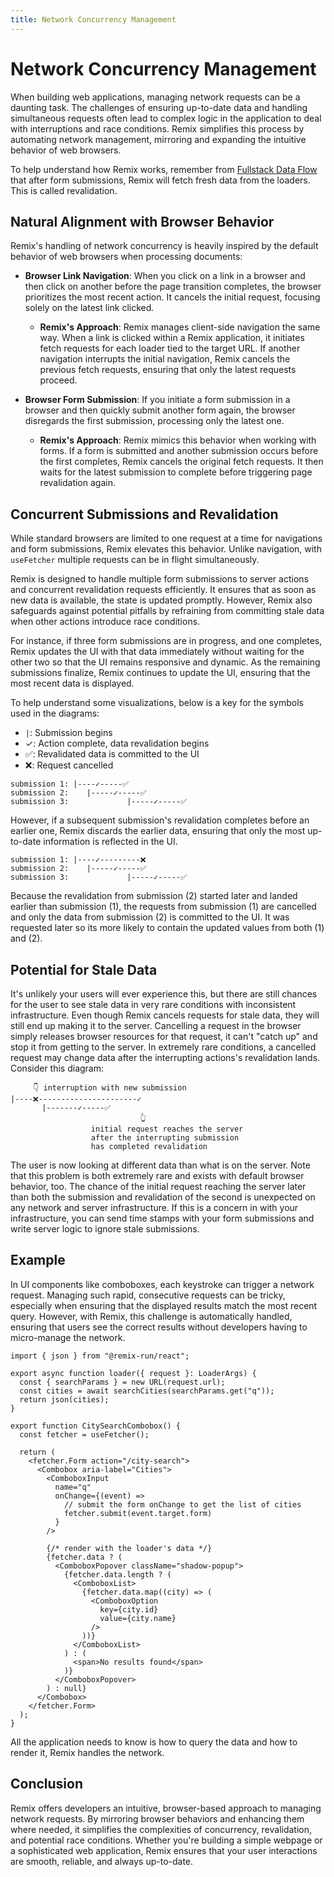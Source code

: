 ```yaml
---
title: Network Concurrency Management
---
```


# Network Concurrency Management

When building web applications, managing network requests can be a daunting task. The challenges of ensuring up-to-date data and handling simultaneous requests often lead to complex logic in the application to deal with interruptions and race conditions. Remix simplifies this process by automating network management, mirroring and expanding the intuitive behavior of web browsers.

To help understand how Remix works, remember from [Fullstack Data Flow][fullstack-data-flow] that after form submissions, Remix will fetch fresh data from the loaders. This is called revalidation.

## Natural Alignment with Browser Behavior

Remix's handling of network concurrency is heavily inspired by the default behavior of web browsers when processing documents:

- **Browser Link Navigation**: When you click on a link in a browser and then click on another before the page transition completes, the browser prioritizes the most recent action. It cancels the initial request, focusing solely on the latest link clicked.

  - **Remix's Approach**: Remix manages client-side navigation the same way. When a link is clicked within a Remix application, it initiates fetch requests for each loader tied to the target URL. If another navigation interrupts the initial navigation, Remix cancels the previous fetch requests, ensuring that only the latest requests proceed.

- **Browser Form Submission**: If you initiate a form submission in a browser and then quickly submit another form again, the browser disregards the first submission, processing only the latest one.

  - **Remix's Approach**: Remix mimics this behavior when working with forms. If a form is submitted and another submission occurs before the first completes, Remix cancels the original fetch requests. It then waits for the latest submission to complete before triggering page revalidation again.

## Concurrent Submissions and Revalidation

While standard browsers are limited to one request at a time for navigations and form submissions, Remix elevates this behavior. Unlike navigation, with `useFetcher` multiple requests can be in flight simultaneously.

Remix is designed to handle multiple form submissions to server actions and concurrent revalidation requests efficiently. It ensures that as soon as new data is available, the state is updated promptly. However, Remix also safeguards against potential pitfalls by refraining from committing stale data when other actions introduce race conditions.

For instance, if three form submissions are in progress, and one completes, Remix updates the UI with that data immediately without waiting for the other two so that the UI remains responsive and dynamic. As the remaining submissions finalize, Remix continues to update the UI, ensuring that the most recent data is displayed.

To help understand some visualizations, below is a key for the symbols used in the diagrams:

- `|`: Submission begins
- ✓: Action complete, data revalidation begins
- ✅: Revalidated data is committed to the UI
- ❌: Request cancelled

```text
submission 1: |----✓-----✅
submission 2:    |-----✓-----✅
submission 3:             |-----✓-----✅
```

However, if a subsequent submission's revalidation completes before an earlier one, Remix discards the earlier data, ensuring that only the most up-to-date information is reflected in the UI.

```text
submission 1: |----✓---------❌
submission 2:    |-----✓-----✅
submission 3:             |-----✓-----✅
```

Because the revalidation from submission (2) started later and landed earlier than submission (1), the requests from submission (1) are cancelled and only the data from submission (2) is committed to the UI. It was requested later so its more likely to contain the updated values from both (1) and (2).

## Potential for Stale Data

It's unlikely your users will ever experience this, but there are still chances for the user to see stale data in very rare conditions with inconsistent infrastructure. Even though Remix cancels requests for stale data, they will still end up making it to the server. Cancelling a request in the browser simply releases browser resources for that request, it can't "catch up" and stop it from getting to the server. In extremely rare conditions, a cancelled request may change data after the interrupting actions's revalidation lands. Consider this diagram:

```text
     👇 interruption with new submission
|----❌----------------------✓
       |-------✓-----✅
                             👆
                  initial request reaches the server
                  after the interrupting submission
                  has completed revalidation
```

The user is now looking at different data than what is on the server. Note that this problem is both extremely rare and exists with default browser behavior, too. The chance of the initial request reaching the server later than both the submission and revalidation of the second is unexpected on any network and server infrastructure. If this is a concern in with your infrastructure, you can send time stamps with your form submissions and write server logic to ignore stale submissions.

## Example

In UI components like comboboxes, each keystroke can trigger a network request. Managing such rapid, consecutive requests can be tricky, especially when ensuring that the displayed results match the most recent query. However, with Remix, this challenge is automatically handled, ensuring that users see the correct results without developers having to micro-manage the network.

```tsx filename=app/routes/city-search.tsx
import { json } from "@remix-run/react";

export async function loader({ request }: LoaderArgs) {
  const { searchParams } = new URL(request.url);
  const cities = await searchCities(searchParams.get("q"));
  return json(cities);
}

export function CitySearchCombobox() {
  const fetcher = useFetcher();

  return (
    <fetcher.Form action="/city-search">
      <Combobox aria-label="Cities">
        <ComboboxInput
          name="q"
          onChange={(event) =>
            // submit the form onChange to get the list of cities
            fetcher.submit(event.target.form)
          }
        />

        {/* render with the loader's data */}
        {fetcher.data ? (
          <ComboboxPopover className="shadow-popup">
            {fetcher.data.length ? (
              <ComboboxList>
                {fetcher.data.map((city) => (
                  <ComboboxOption
                    key={city.id}
                    value={city.name}
                  />
                ))}
              </ComboboxList>
            ) : (
              <span>No results found</span>
            )}
          </ComboboxPopover>
        ) : null}
      </Combobox>
    </fetcher.Form>
  );
}
```

All the application needs to know is how to query the data and how to render it, Remix handles the network.

## Conclusion

Remix offers developers an intuitive, browser-based approach to managing network requests. By mirroring browser behaviors and enhancing them where needed, it simplifies the complexities of concurrency, revalidation, and potential race conditions. Whether you're building a simple webpage or a sophisticated web application, Remix ensures that your user interactions are smooth, reliable, and always up-to-date.

[fullstack-data-flow]: ./data-flow
